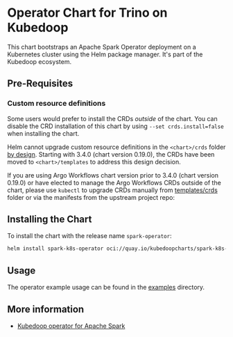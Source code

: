 # Operator Chart for Trino on Kubedoop

This chart bootstraps an Apache Spark Operator deployment on a Kubernetes cluster using the Helm package manager. It's part of the Kubedoop ecosystem.

## Pre-Requisites

### Custom resource definitions

Some users would prefer to install the CRDs _outside_ of the chart. You can disable the CRD installation of this chart by using `--set crds.install=false` when installing the chart.

Helm cannot upgrade custom resource definitions in the `<chart>/crds` folder [by design](https://helm.sh/docs/chart_best_practices/custom_resource_definitions/#some-caveats-and-explanations).
Starting with 3.4.0 (chart version 0.19.0), the CRDs have been moved to `<chart>/templates` to address this design decision.

If you are using Argo Workflows chart version prior to 3.4.0 (chart version 0.19.0) or have elected to manage the Argo Workflows CRDs outside of the chart,
please use `kubectl` to upgrade CRDs manually from [templates/crds](templates/crds/) folder or via the manifests from the upstream project repo:

## Installing the Chart

To install the chart with the release name `spark-operator`:

```bash
helm install spark-k8s-operator oci://quay.io/kubedoopcharts/spark-k8s-operator
```

## Usage

The operator example usage can be found in the [examples](https://github.com/zncdatadev/spark-k8s-operator/tree/main/examples) directory.

## More information

- [Kubedoop operator for Apache Spark](https://github.com/zncdatadev/spark-k8s-operator)
